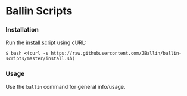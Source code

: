 # Ballin Scripts

### Installation

Run the [install script](https://github.com/JBallin/ballin-scripts/blob/master/README.md) using cURL:

```shell
$ bash <(curl -s https://raw.githubusercontent.com/JBallin/ballin-scripts/master/install.sh)
```

### Usage

Use the `ballin` command for general info/usage.
